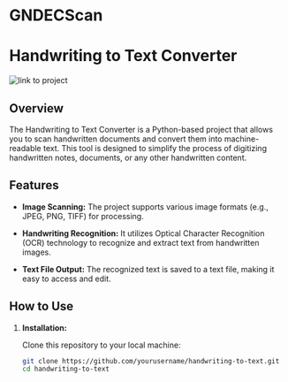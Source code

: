 # GNDECScan

# Handwriting to Text Converter

![link to project]((https://www.kapwing.com/w/WzYNRmATXd))

## Overview

The Handwriting to Text Converter is a Python-based project that allows you to scan handwritten documents and convert them into machine-readable text. This tool is designed to simplify the process of digitizing handwritten notes, documents, or any other handwritten content.

## Features

- **Image Scanning:** The project supports various image formats (e.g., JPEG, PNG, TIFF) for processing.

- **Handwriting Recognition:** It utilizes Optical Character Recognition (OCR) technology to recognize and extract text from handwritten images.

- **Text File Output:** The recognized text is saved to a text file, making it easy to access and edit.

## How to Use

1. **Installation:**

   Clone this repository to your local machine:

   ```bash
   git clone https://github.com/yourusername/handwriting-to-text.git
   cd handwriting-to-text

